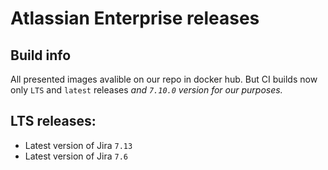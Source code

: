 # Atlassian Enterprise releases
## Build info

All presented images avalible on our repo in docker hub. But CI builds now only `LTS` and `latest` releases *and `7.10.0` version for our purposes.*

## LTS releases:
* Latest version of Jira `7.13`
* Latest version of Jira `7.6`
